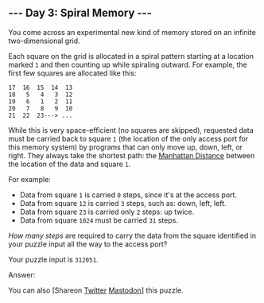 \--- Day 3: Spiral Memory ---
----------

You come across an experimental new kind of memory stored on an infinite two-dimensional grid.

Each square on the grid is allocated in a spiral pattern starting at a location marked `1` and then counting up while spiraling outward. For example, the first few squares are allocated like this:

```
17  16  15  14  13
18   5   4   3  12
19   6   1   2  11
20   7   8   9  10
21  22  23---> ...

```

While this is very space-efficient (no squares are skipped), requested data must be carried back to square `1` (the location of the only access port for this memory system) by programs that can only move up, down, left, or right. They always take the shortest path: the [Manhattan Distance](https://en.wikipedia.org/wiki/Taxicab_geometry) between the location of the data and square `1`.

For example:

* Data from square `1` is carried `0` steps, since it's at the access port.
* Data from square `12` is carried `3` steps, such as: down, left, left.
* Data from square `23` is carried only `2` steps: up twice.
* Data from square `1024` must be carried `31` steps.

*How many steps* are required to carry the data from the square identified in your puzzle input all the way to the access port?

Your puzzle input is `312051`.

Answer:

You can also [Shareon [Twitter](https://twitter.com/intent/tweet?text=%22Spiral+Memory%22+%2D+Day+3+%2D+Advent+of+Code+2017&url=https%3A%2F%2Fadventofcode%2Ecom%2F2017%2Fday%2F3&related=ericwastl&hashtags=AdventOfCode) [Mastodon](javascript:void(0);)] this puzzle.